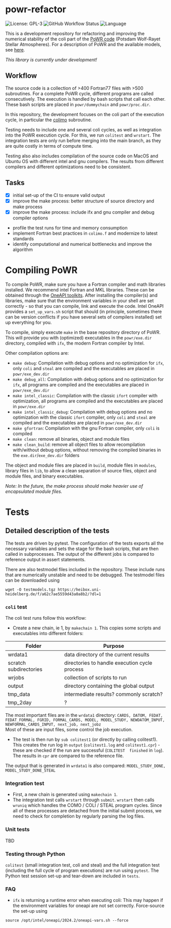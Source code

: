 # powr-refactor

![License: GPL-3](https://img.shields.io/github/license/ssciwr/powr-refactor)
![GitHub Workflow Status](https://img.shields.io/github/actions/workflow/status/ssciwr/powr-refactor/ci.yml?branch=main)
![Language](https://img.shields.io/github/languages/top/ssciwr/powr-refactor)

This is a development repository for refactoring and improving the numerical stability of the coli part of the [PoWR code](https://github.com/powr-code/PoWR) (Potsdam Wolf-Rayet Stellar Atmospheres). For a description of PoWR and the available models, see [here](https://www.astro.physik.uni-potsdam.de/~wrh/PoWR/powrgrid1.php).

*This library is currently under development!*

## Workflow

The source code is a collection of >400 Fortran77 files with >500 subroutines. For a complete PoWR cycle, different programs are called consecutively. The execution is handled by bash scripts that call each other. These bash scripts are placed in `powr/dummychain` and `powr/proc.dir`.

In this repository, the development focuses on the coli part of the execution cycle, in particular the [colimo](src/colimo.f) subroutine.

Testing needs to include one and several coli cycles, as well as integration into the PoWR execution cycle. For this, we run `colitest` and `wrstart`. The integration tests are only run before merging into the main branch, as they are quite costly in terms of compute time.

Testing also also includes compilation of the source code on MacOS and Ubuntu OS with different intel and gnu compilers. The results from different compilers and different optimizations need to be consistent.

## Tasks
- [x] initial set-up of the CI to ensure valid output
- [x] improve the make process: better structure of source directory and make process
- [x] improve the make process: include ifx and gnu compiler and debug compiler options
- profile the test runs for time and memory consumption
- implement Fortran best practices in `colimo.f` and modernize to latest standards
- identify computational and numerical bottlenecks and improve the algorithm

# Compiling PoWR

To compile PoWR, make sure you have a Fortran compiler and math libraries installed. We recommend intel Fortran and MKL libraries. These can be obtained through the [OneAPI toolkits](https://www.intel.com/content/www/us/en/developer/tools/oneapi/toolkits.html).
After installing the compiler(s) and libraries, make sure that the environment variables in your shell are set correctly - so that you can compile, link and execute the code. Intel OneAPI provides a `set_up_vars.sh` script that should (in principle, sometimes there can be version conflicts if you have several sets of compilers installed) set up everything for you.

To compile, simply execute `make` in the base repository directory of PoWR. This will provide you with (optimized) executables in the `powr/exe.dir` directory, compiled with `ifx`, the modern Fortran compiler by Intel.

Other compilation options are:
- `make debug`: Compilation with debug options and no optimization for `ifx`, only `coli` and `steal` are compiled and the executables are placed in `powr/exe_dev.dir`
- `make debug_all`: Compilation with debug options and no optimization for `ifx`, all programs are compiled and the executables are placed in `powr/exe_dev.dir`
- `make intel_classic`: Compilation with the classic `ifort` compiler with optimization, all programs are compiled and the executables are placed in `powr/exe.dir`
- `make intel_classic_debug`: Compilation with debug options and no optimization with the classic `ifort` compiler, only `coli` and `steal` are compiled and the executables are placed in `powr/exe_dev.dir`
- `make gfortran`: Compilation with the gnu Fortran compiler, only `coli` is compiled
- `make clean`: remove all binaries, object and module files
- `make clean_build`: remove all object files to allow recompilation with/without debug options, without removing the compiled binaries in the `exe.dir`/`exe_dev.dir` folders

The object and module files are placed in `build`, module files in `modules`, library files in `lib`, to allow a clean separation of source files, object and module files, and binary executables.

*Note: In the future, the make process should make heavier use of encapsulated module files.*

# Tests

## Detailed description of the tests

The tests are driven by pytest. The configuration of the tests exports all the necessary variables and sets the stage for the bash scripts, that are then called in subprocesses. The output of the different jobs is compared to reference output in assert statements.

There are also testmodel files included in the repository. These include runs that are numerically unstable and need to be debugged. The testmodel files can be downloaded using
```
wget -O testmodels.tgz https://heibox.uni-heidelberg.de/f/a62c7ae5559d43a0a8b2/?dl=1
```

### `coli` test
The coli test runs follow this workflow:
- Create a new chain, ie 1, by `makechain 1`. This copies some scripts and executables into different folders:

| Folder      | Purpose |
| ----------- | ----------- |
| wrdata1     | data directory of the current results |
| scratch subdirectories | directories to handle execution cycle process |
| wrjobs | collection of scripts to run |
| output | directory containing the global output |
| tmp_data | intermediate results? commonly scratch? |
| tmp_2day | ? |

The most important files are in the `wrdata1` directory: `CARDS, DATOM, FEDAT, FEDAT_FORMAL, FGRID, FORMAL_CARDS, MODEL, MODEL_STUDY, NEWDATOM_INPUT, NEWFORMAL_CARDS_INPUT, next_job, next_jobz`  
Most of these are input files, some control the job execution.

- The test is then run by `sub colitest1` (or directly by calling colitest1). This creates the run log in `output` (`colitest1.log` and `colitest1.cpr`) - these are checked if the run are successful (`COLITEST  finished` in `log`). The results in `cpr` are compared to the reference file.

The output that is generated in `wrdata1` is also compared: `MODEL_STUDY_DONE, MODEL_STUDY_DONE_STEAL`


### Integration test

- First, a new chain is generated using `makechain 1`.
- The integration test calls `wrstart` through `submit`. `wrstart` then calls `wruniq` which handles the COMO / COLI / STEAL program cycles. Since all of these processes are detached from the initial submit process, we need to check for completion by regularly parsing the log files.

### Unit tests
TBD

### Testing through Python
`colitest` (small integration test, coli and steal) and the full integration test (including the full cycle of program executions) are run using `pytest`. The Python test session set-up and tear-down are included in `tests`.

### FAQ
- `ifx` is returning a runtime error when executing coli: This may happen if the environment variables for oneapi are not set correctly. Force-source the set-up using
```
source /opt/intel/oneapi/2024.2/oneapi-vars.sh --force
```